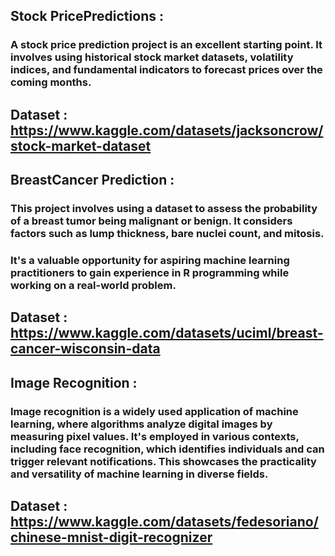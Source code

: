 ## Stock PricePredictions : 
### A stock price prediction project is an excellent starting point. It involves using historical stock market datasets, volatility indices, and fundamental indicators to forecast prices over the coming months.

## Dataset : https://www.kaggle.com/datasets/jacksoncrow/stock-market-dataset

## BreastCancer Prediction : 
### This project involves using a dataset to assess the probability of a breast tumor being malignant or benign. It considers factors such as lump thickness, bare nuclei count, and mitosis. 
### It's a valuable opportunity for aspiring machine learning practitioners to gain experience in R programming while working on a real-world problem.

## Dataset : https://www.kaggle.com/datasets/uciml/breast-cancer-wisconsin-data

## Image Recognition : 
### Image recognition is a widely used application of machine learning, where algorithms analyze digital images by measuring pixel values. It's employed in various contexts, including face recognition, which identifies individuals and can trigger relevant notifications. This showcases the practicality and versatility of machine learning in diverse fields.

## Dataset : https://www.kaggle.com/datasets/fedesoriano/chinese-mnist-digit-recognizer
